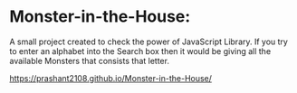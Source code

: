 # Monster-in-the-House:
A small project created to check the power of JavaScript Library. If you try to enter an alphabet into the Search box then it would be giving all the available Monsters that consists that letter. 

https://prashant2108.github.io/Monster-in-the-House/
